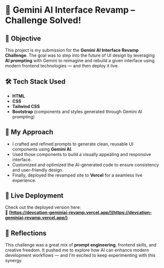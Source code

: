 
# 🌟 Gemini AI Interface Revamp – Challenge Solved!

## 🎯 Objective  
This project is my submission for the **Gemini AI Interface Revamp Challenge**. The goal was to step into the future of UI design by leveraging **AI prompting** with Gemini to reimagine and rebuild a given interface using modern frontend technologies — and then deploy it live.

## 🛠️ Tech Stack Used  
- **HTML**
- **CSS**
- **Tailwind CSS**
- **Bootstrap** (components and styles generated through Gemini AI prompting)

## 🧠 My Approach  
- I crafted and refined prompts to generate clean, reusable UI components using **Gemini AI**.  
- Used those components to build a visually appealing and responsive interface.  
- Customized and optimized the AI-generated code to ensure consistency and user-friendly design.  
- Finally, deployed the revamped site to **Vercel** for a seamless live experience.

## 🚀 Live Deployment  
Check out the deployed version here:  
🔗 **[https://devcation-geminiai-revamp.vercel.app/](https://devcation-geminiai-revamp.vercel.app/)**

## 💬 Reflections  
This challenge was a great mix of **prompt engineering**, frontend skills, and creative freedom. It pushed me to explore how AI can enhance modern development workflows — and I'm excited to keep experimenting with this synergy.


